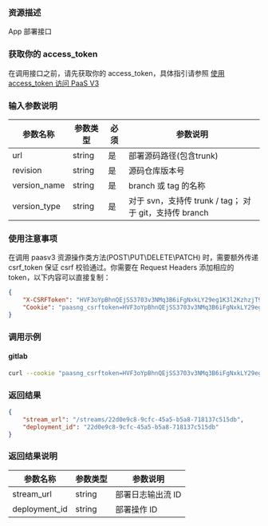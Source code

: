 ### 资源描述
App 部署接口

### 获取你的 access_token
在调用接口之前，请先获取你的 access_token，具体指引请参照 [使用 access_token 访问 PaaS V3](https://bk.tencent.com/docs/markdown/PaaS3.0/topics/paas/access_token)

### 输入参数说明
|   参数名称   |    参数类型  |  必须  |     参数说明     |
| ------------ | ------------ | ------ | ---------------- |
|   url   |   string     |   是   |  部署源码路径(包含trunk)    |
|   revision |   string     |   是   |  源码仓库版本号 |
|   version_name | string |  是 | branch 或 tag 的名称 |
|   version_type | string |  是 |  对于 svn，支持传 trunk / tag； 对于 git，支持传 branch |

### 使用注意事项
在调用 paasv3 资源操作类方法(POST\PUT\DELETE\PATCH) 时，需要额外传递 csrf_token 保证 csrf 校验通过。你需要在 Request Headers 添加相应的 token，以下内容可以直接复制：
```json
{
	"X-CSRFToken": "HVF3oYpBhnQEjSS3703v3NMq3B6iFgNxkLY29eg1K3l2KzhzjT9GZ6IIPAvsas4K",
	"Cookie": "paasng_csrftoken=HVF3oYpBhnQEjSS3703v3NMq3B6iFgNxkLY29eg1K3l2KzhzjT9GZ6IIPAvsas4K;"
}
```

### 调用示例

#### gitlab
```bash
curl --cookie "paasng_csrftoken=HVF3oYpBhnQEjSS3703v3NMq3B6iFgNxkLY29eg1K3l2KzhzjT9GZ6IIPAvsas4K;" -X POST -H 'X-BKAPI-AUTHORIZATION: {"access_token": "RLjqb3t0VQ5v2ZuT0rXhz7413rKSr3"}' -H 'X-CSRFToken: HVF3oYpBhnQEjSS3703v3NMq3B6iFgNxkLY29eg1K3l2KzhzjT9GZ6IIPAvsas4K' http://bkapi.example.com/api/bkpaas3/prod/bkapps/applications/{填写你的AppCode}/envs/{填写App部署环境:stag或prod}/deployments/ -d '{"url": "http://gitlab.example.com/你的项目路径.git", "revision": "commit的sha值", "version_type": "branch", "version_name": "master"}' -H 'Content-Type: application/json'
```

### 返回结果
```json
{
    "stream_url": "/streams/22d0e9c8-9cfc-45a5-b5a8-718137c515db",
	"deployment_id": "22d0e9c8-9cfc-45a5-b5a8-718137c515db"
}
```

### 返回结果说明
|   参数名称   |  参数类型  |           参数说明             |
| ------------ | ---------- | ------------------------------ |
|  stream_url  |     string  |     部署日志输出流 ID          |
|     deployment_id | string  |  部署操作 ID |